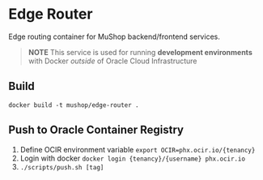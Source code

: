 # Edge Router

Edge routing container for MuShop backend/frontend services.

> **NOTE** This service is used for running **development environments** with Docker
_outside_ of Oracle Cloud Infrastructure

## Build

```shell
docker build -t mushop/edge-router .
```

## Push to Oracle Container Registry

1. Define OCIR environment variable `export OCIR=phx.ocir.io/{tenancy}`
1. Login with docker `docker login {tenancy}/{username} phx.ocir.io`
1. `./scripts/push.sh [tag]`